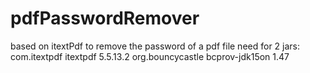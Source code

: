# pdfPasswordRemover
based on itextPdf to remove the password of a pdf file
need for 2 jars:
        <dependency>
            <groupId>com.itextpdf</groupId>
            <artifactId>itextpdf</artifactId>
            <version>5.5.13.2</version>
        </dependency>
        <dependency>
            <groupId>org.bouncycastle</groupId>
            <artifactId>bcprov-jdk15on</artifactId>
            <version>1.47</version>
        </dependency>
